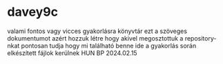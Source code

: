 # davey9c
valami fontos vagy vicces
gyakorlásra könyvtár
ezt a szöveges dokumentumot azért hozzuk létre hogy akivel megosztottuk a repository-nkat pontosan tudja hogy mi található benne
ide a gyakorlás során elkészített fájlok kerülnek
HUN BP 2024.02.15
